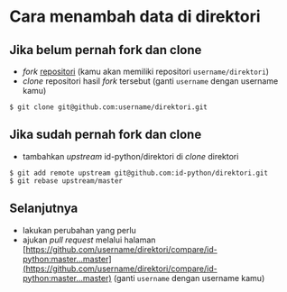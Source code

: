 # Cara menambah data di direktori

## Jika belum pernah fork dan clone

- _fork_ [repositori](https://github.com/id-python/direktori/fork) (kamu akan memiliki repositori `username/direktori`)
- _clone_ repositori hasil _fork_ tersebut (ganti `username` dengan username kamu)

```
$ git clone git@github.com:username/direktori.git
```

## Jika sudah pernah fork dan clone

- tambahkan _upstream_ id-python/direktori di _clone_ direktori

```
$ git add remote upstream git@github.com:id-python/direktori.git
$ git rebase upstream/master
```

## Selanjutnya

- lakukan perubahan yang perlu
- ajukan _pull request_ melalui halaman [https://github.com/username/direktori/compare/id-python:master...master](https://github.com/username/direktori/compare/id-python:master...master) (ganti `username` dengan username kamu)
